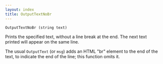 ```yaml
---
layout: index
title: OutputTextNoBr
---
```


    OutputTextNoBr (string text)

Prints the specified text, without a line break at the end. The next text printed will appear on the same line.

The usual `OutputText` (or `msg`) adds an HTML "br" element to the end of the text, to indicate the end of the line; this function omits it.